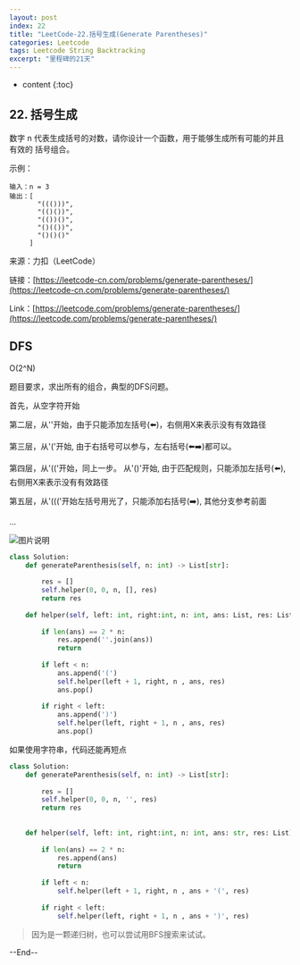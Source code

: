 ```yaml
---
layout: post
index: 22
title: "LeetCode-22.括号生成(Generate Parentheses)"
categories: Leetcode
tags: Leetcode String Backtracking
excerpt: "里程碑的21天"
---
```


* content
{:toc}

## 22. 括号生成

数字 n 代表生成括号的对数，请你设计一个函数，用于能够生成所有可能的并且 有效的 括号组合。

示例：

```
输入：n = 3
输出：[
       "((()))",
       "(()())",
       "(())()",
       "()(())",
       "()()()"
     ]
```

来源：力扣（LeetCode）

链接：[https://leetcode-cn.com/problems/generate-parentheses/](https://leetcode-cn.com/problems/generate-parentheses/)

Link：[https://leetcode.com/problems/generate-parentheses/](https://leetcode.com/problems/generate-parentheses/)

## DFS

O(2^N)

题目要求，求出所有的组合，典型的DFS问题。

首先，从空字符开始

第二层，从''开始，由于只能添加左括号(⬅️)，右侧用X来表示没有有效路径

第三层，从'('开始, 由于右括号可以参与，左右括号(⬅️➡️)都可以。

第四层，从'(('开始，同上一步。 从'()'开始, 由于匹配规则，只能添加左括号(⬅️), 右侧用X来表示没有有效路径

第五层，从'((('开始左括号用光了，只能添加右括号(➡️), 其他分支参考前面 

...

![图片说明](./images/leetcode-sketch-algorithm-22.jpg)

```python
class Solution:
    def generateParenthesis(self, n: int) -> List[str]:
        
        res = []
        self.helper(0, 0, n, [], res)
        return res
        
    def helper(self, left: int, right:int, n: int, ans: List, res: List):
        
        if len(ans) == 2 * n:
            res.append(''.join(ans))
            return
        
        if left < n:
            ans.append('(')
            self.helper(left + 1, right, n , ans, res)
            ans.pop()
            
        if right < left:
            ans.append(')')
            self.helper(left, right + 1, n , ans, res)
            ans.pop()
```

如果使用字符串，代码还能再短点

```python
class Solution:
    def generateParenthesis(self, n: int) -> List[str]:
        
        res = []
        self.helper(0, 0, n, '', res)
        return res
        
        
    def helper(self, left: int, right:int, n: int, ans: str, res: List):
        
        if len(ans) == 2 * n:
            res.append(ans)
            return
        
        if left < n:
            self.helper(left + 1, right, n , ans + '(', res)
            
        if right < left:
            self.helper(left, right + 1, n , ans + ')', res)
```

> 因为是一颗递归树，也可以尝试用BFS搜索来试试。

--End--


